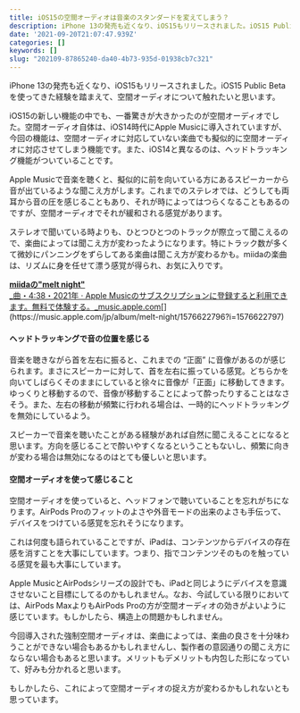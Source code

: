 ```yaml
---
title: iOS15の空間オーディオは音楽のスタンダードを変えてしまう？
description: iPhone 13の発売も近くなり、iOS15もリリースされました。iOS15 Public Betaを使ってきた経験を踏まえて、空間オーディオについて触れたいと思います。
date: '2021-09-20T21:07:47.939Z'
categories: []
keywords: []
slug: "202109-87865240-da40-4b73-935d-01938cb7c321"
---
```

iPhone 13の発売も近くなり、iOS15もリリースされました。iOS15 Public Betaを使ってきた経験を踏まえて、空間オーディオについて触れたいと思います。

iOS15の新しい機能の中でも、一番驚きが大きかったのが空間オーディオでした。空間オーディオ自体は、iOS14時代にApple Musicに導入されていますが、今回の機能は、空間オーディオに対応していない楽曲でも擬似的に空間オーディオに対応させてしまう機能です。また、iOS14と異なるのは、ヘッドトラッキング機能がついていることです。

Apple Musicで音楽を聴くと、擬似的に前を向いている方にあるスピーカーから音が出ているような聞こえ方がします。これまでのステレオでは、どうしても両耳から音の圧を感じることもあり、それが時によってはつらくなることもあるのですが、空間オーディオでそれが緩和される感覚があります。

ステレオで聞いている時よりも、ひとつひとつのトラックが際立って聞こえるので、楽曲によっては聞こえ方が変わったようになります。特にトラック数が多くて微妙にパンニングをずらしてある楽曲は聞こえ方が変わるかも。miidaの楽曲は、リズムに身を任せて漂う感覚が得られ、お気に入りです。

[**miidaの"melt night"**  
_曲・4:38・2021年 · Apple Musicのサブスクリプションに登録すると利用できます。無料で体験する。_music.apple.com](https://music.apple.com/jp/album/melt-night/1576622796?i=1576622797 "https://music.apple.com/jp/album/melt-night/1576622796?i=1576622797")[](https://music.apple.com/jp/album/melt-night/1576622796?i=1576622797)

#### ヘッドトラッキングで音の位置を感じる

音楽を聴きながら首を左右に振ると、これまでの “正面” に音像があるのが感じられます。まさにスピーカーに対して、首を左右に振っている感覚。どちらかを向いてしばらくそのままにしていると徐々に音像が「正面」に移動してきます。ゆっくりと移動するので、音像が移動することによって酔ったりすることはなさそう。また、左右の移動が頻繁に行われる場合は、一時的にヘッドトラッキングを無効にしているよう。

スピーカーで音楽を聴いたことがある経験があれば自然に聞こえることになると思います。方向を感じることで酔いやすくなるということもないし、頻繁に向きが変わる場合は無効になるのはとても優しいと思います。

#### 空間オーディオを使って感じること

空間オーディオを使っていると、ヘッドフォンで聴いていることを忘れがちになります。AirPods Proのフィットのよさや外音モードの出来のよさも手伝って、デバイスをつけている感覚を忘れそうになります。

これは何度も語られていることですが、iPadは、コンテンツからデバイスの存在感を消すことを大事にしています。つまり、指でコンテンツそのものを触っている感覚を最も大事にしています。

Apple MusicとAirPodsシリーズの設計でも、iPadと同じようにデバイスを意識させないこと目標にしてるのかもしれません。なお、今試している限りにおいては、AirPods MaxよりもAirPods Proの方が空間オーディオの効きがよいように感じています。もしかしたら、構造上の問題かもしれません。

今回導入された強制空間オーディオは、楽曲によっては、楽曲の良さを十分味わうことができない場合もあるかもしれませんし、製作者の意図通りの聞こえ方にならない場合もあると思います。メリットもデメリットも内包した形になっていて、好みも分かれると思います。

もしかしたら、これによって空間オーディオの捉え方が変わるかもしれないとも思っています。